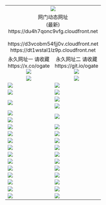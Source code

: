 ﻿<table>
  <tr></tr>
  <tr><td colspan=2 align=center><img src="https://du4h7qonc9vfg.cloudfront.net/Up/oGate.jpg" /></td></tr>
  <tr><td colspan=2 align=center>网门动态网址<br/>(最新)
<br>https://du4h7qonc9vfg.cloudfront.net
<br/>
<br>https://d3vcobm54fjj0v.cloudfront.net
<br>https://dt1wstal1lz9p.cloudfront.net
    </td>
  </tr>
  <tr>
    <td align=center>永久网址一 请收藏<br/>https://x.co/ogate<br><a href="https://du4h7qonc9vfg.cloudfront.net/Up/0WMGDL1.png"><img src="https://du4h7qonc9vfg.cloudfront.net/Up/0WMGD1.png" /></a></td>
    <td align=center>永久网址二 请收藏<br/>https://git.io/ogate<br><a href="https://du4h7qonc9vfg.cloudfront.net/Up/0WMGDL2.png"><img src="https://du4h7qonc9vfg.cloudfront.net/Up/0WMGD2.png" /></a></td>
  </tr>
  <tr>
    <td align=center><a href="https://du4h7qonc9vfg.cloudfront.net/?from=github"><img src="https://du4h7qonc9vfg.cloudfront.net/Up/0WMPG.jpg" /></a></td>
    <td align=center><a href="https://du4h7qonc9vfg.cloudfront.net/ogUP.aspx?name=0oGate.apk&from=github"><img src="https://du4h7qonc9vfg.cloudfront.net/Up/0WMAZ.jpg" /></a></td>
  </tr>
  <tr>
    <td><a href="https://du4h7qonc9vfg.cloudfront.net/oNote.aspx?id=oGate&from=github" target="_blank"><img src="https://du4h7qonc9vfg.cloudfront.net/Up/0WCYY.jpg" /></a></td>
    <td><a href="https://du4h7qonc9vfg.cloudfront.net/oNote.aspx?id=oNote&from=github" target="_blank"><img src="https://du4h7qonc9vfg.cloudfront.net/Up/0WZTT.jpg" /></a></td>
  </tr>
  <tr>
    <td><a href="https://du4h7qonc9vfg.cloudfront.net/ogDY.aspx?from=github" target="_blank"><img src="https://du4h7qonc9vfg.cloudfront.net/Up/DY.jpg"/></a></td>
    <td><a href="https://du4h7qonc9vfg.cloudfront.net/ogST.aspx?from=github" target="_blank"><img src="https://du4h7qonc9vfg.cloudfront.net/Up/ST.jpg"/></a></td>
  </tr>
  <tr>
    <td rowspan=2><a href="https://du4h7qonc9vfg.cloudfront.net/ogUP.aspx?name=WJ.mp4&count=240P:5,480P:1&from=github" target="_blank"><img src="https://du4h7qonc9vfg.cloudfront.net/Up/WJ.jpg" /></a></td>
    <td><a href="https://du4h7qonc9vfg.cloudfront.net/ogUP.aspx?name=DKC.mp4&count=17&from=github" target="_blank"><img src="https://du4h7qonc9vfg.cloudfront.net/Up/DKC.jpg" /></a></td> 
  </tr>
  <tr>
    <td><a href="https://du4h7qonc9vfg.cloudfront.net/ogUP.aspx?name=LRWS.mp4&count=6B:17,5A:10,5B:35,4A:14,4B:19,3A:10,3B:26,2A:16,2B:21,1A:23,1B:29&from=github" target="_blank"><img src="https://du4h7qonc9vfg.cloudfront.net/Up/LRWS.jpg" /></a></td>
  </tr>
  <tr>
    <td><a href="https://du4h7qonc9vfg.cloudfront.net/ogUP.aspx?name=JQR.mp4&count=2&from=github" target="_blank"><img src="https://du4h7qonc9vfg.cloudfront.net/Up/JQR.jpg" /></a></td>   
    <td rowspan=2><a href="https://du4h7qonc9vfg.cloudfront.net/ogUP.aspx?name=JP.mp4&count=9&from=github" target="_blank"><img src="https://du4h7qonc9vfg.cloudfront.net/Up/JP.jpg" /></td>
  </tr>
  <tr>
    <td><a href="https://du4h7qonc9vfg.cloudfront.net/ogUP.aspx?name=ZSJ.mp4&count=16&from=github" target="_blank"><img src="https://du4h7qonc9vfg.cloudfront.net/Up/ZSJ.jpg" /></a></td>
  </tr>
  <tr>
    <td><a href="https://du4h7qonc9vfg.cloudfront.net/ogUP.aspx?name=SSZJ.mp4&count=6&from=github" target="_blank"><img src="https://du4h7qonc9vfg.cloudfront.net/Up/SSZJ.jpg" /></a></td>
    <td><a href="https://du4h7qonc9vfg.cloudfront.net/ogUP.aspx?name=WH.mp4&from=github" target="_blank"><img src="https://du4h7qonc9vfg.cloudfront.net/Up/WH.jpg" /></a></td>
  </tr>
  <tr>
    <td><a href="https://du4h7qonc9vfg.cloudfront.net/ogUP.aspx?name=3XZM.mp4&count=SP:1,480P:1,1080P:1&from=github" target="_blank"><img src="https://du4h7qonc9vfg.cloudfront.net/Up/3XZM.jpg" /></a></td>
    <td><a href="https://du4h7qonc9vfg.cloudfront.net/ogUP.aspx?name=DWHM.mp4&from=github" target="_blank"><img src="https://du4h7qonc9vfg.cloudfront.net/Up/DWHM.jpg" /></a></td>
  </tr>
  <tr>
    <td><a href="https://du4h7qonc9vfg.cloudfront.net/ogUP.aspx?name=TRHY.mp4&from=github" target="_blank"><img src="https://du4h7qonc9vfg.cloudfront.net/Up/TRHY.jpg" /></a></td>
    <td><a href="https://du4h7qonc9vfg.cloudfront.net/ogUP.aspx?name=XTFY.mp4&count=24&from=github" target="_blank"><img src="https://du4h7qonc9vfg.cloudfront.net/Up/XTFY.jpg" /></a></td>
  </tr>
  <tr>
    <td><a href="https://du4h7qonc9vfg.cloudfront.net/ogUP.aspx?name=4SQQ.mp4&count=06:19&current=06:19&from=github" target="_blank"><img src="https://du4h7qonc9vfg.cloudfront.net/Up/4SQQ0.jpg" /></a></td>
    <td><a href="https://du4h7qonc9vfg.cloudfront.net/ogUP.aspx?name=4SHQ.mp4&count=06:21&current=06:21&from=github" target="_blank"><img src="https://du4h7qonc9vfg.cloudfront.net/Up/4SHQ0.jpg" /></a></td>
  </tr>
  <tr>
    <td><a href="https://du4h7qonc9vfg.cloudfront.net/ogUP.aspx?name=4SZG.mp4&count=06:20&current=06:20&from=github" target="_blank"><img src="https://du4h7qonc9vfg.cloudfront.net/Up/4SZG0.jpg" /></a></td>
    <td><a href="https://du4h7qonc9vfg.cloudfront.net/ogUP.aspx?name=4SDJ.mp4&count=06:34&current=06:33&from=github" target="_blank"><img src="https://du4h7qonc9vfg.cloudfront.net/Up/4SDJ0.jpg" /></a></td>
  </tr>
  <tr>
    <td><a href="https://du4h7qonc9vfg.cloudfront.net/onUP.aspx?name=https://x.co/dtw99&from=github" target="_blank"><img src="https://du4h7qonc9vfg.cloudfront.net/Up/0DTW.jpg"/></a></td>
    <td><a href="https://du4h7qonc9vfg.cloudfront.net/onUP.aspx?name=https://d2ao90bsskjq20.cloudfront.net/acenter/&from=github" target="_blank"><img src="https://du4h7qonc9vfg.cloudfront.net/Up/0TDW.jpg" /></a></td>
  </tr>
  <tr>
    <td><a href="https://du4h7qonc9vfg.cloudfront.net/onUP.aspx?name=https://d23nscda4f4lvy.cloudfront.net/gb/nsc413.htm&from=github" target="_blank"><img src="https://du4h7qonc9vfg.cloudfront.net/Up/0DJY.jpg" /></a></td>
    <td><a href="https://du4h7qonc9vfg.cloudfront.net/onUP.aspx?name=https://dgocdxv5343dc.cloudfront.net/xtr/gb/prog204.html&from=github" target="_blank"><img src="https://du4h7qonc9vfg.cloudfront.net/Up/0XTR.jpg" /></a></td>
  </tr>
  <tr>
    <td><a href="https://du4h7qonc9vfg.cloudfront.net/onUP.aspx?name=https://d7203y8eitivv.cloudfront.net&from=github" target="_blank"><img src="https://du4h7qonc9vfg.cloudfront.net/Up/0MHW.jpg" /></a></td>
    <td><a href="https://du4h7qonc9vfg.cloudfront.net/onUP.aspx?name=https://d38z1xzg5vtneh.cloudfront.net&from=github" target="_blank"><img src="https://du4h7qonc9vfg.cloudfront.net/Up/0ZJW.jpg" /></a></td>
  </tr>
  <tr>
    <td><a href="https://du4h7qonc9vfg.cloudfront.net/ogUP.aspx?name=FG.zip&from=github" target="_blank"><img src="https://du4h7qonc9vfg.cloudfront.net/Up/FG.jpg" /></a></td>
    <td><a href="https://du4h7qonc9vfg.cloudfront.net/ogUP.aspx?name=FGA.apk&from=github" target="_blank"><img src="https://du4h7qonc9vfg.cloudfront.net/Up/FGA.jpg" /></a></td>
  </tr>
  <tr>
    <td><a href="https://du4h7qonc9vfg.cloudfront.net/ogUP.aspx?name=U.zip&from=github" target="_blank"><img src="https://du4h7qonc9vfg.cloudfront.net/Up/U.jpg" /></a></td>
    <td><a href="https://du4h7qonc9vfg.cloudfront.net/ogUP.aspx?name=UA.apk&from=github" target="_blank"><img src="https://du4h7qonc9vfg.cloudfront.net/Up/UA.jpg" /></a></td>
  </tr>
  <tr>
    <td><a href="https://du4h7qonc9vfg.cloudfront.net/ogUP.aspx?name=0iPPOTV.zip&from=github" target="_blank"><img src="https://du4h7qonc9vfg.cloudfront.net/Up/0iPPOTV.jpg" /></a></td>
    <td><a href="https://du4h7qonc9vfg.cloudfront.net/ogUP.aspx?name=0iNTD.apk&from=github" target="_blank"><img src="https://du4h7qonc9vfg.cloudfront.net/Up/0iNTD.jpg" /></a></td>
  </tr>
</table>
